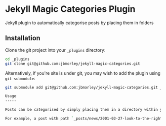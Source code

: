 Jekyll Magic Categories Plugin
==============================

Jekyll plugin to automatically categorise posts by placing them in folders

Installation
------------

Clone the git project into your `_plugins` directory:

```bash
cd _plugins
git clone git@github.com:jbmorley/jekyll-magic-categories.git
```

Alternatively, if you're site is under git, you may wish to add the plugin using `git submodule`:

```bash
git submodule add git@github.com:jbmorley/jekyll-magic-categories.git _plugins/jekyll-magic-galleries

Usage
-----

Posts can be categorised by simply placing them in a directory within you `_posts` folder with the same name as the category you wish to use.

For example, a post with path `_posts/news/2001-03-27-look-to-the-right.markdown` will automatically have the category 'news' added.
